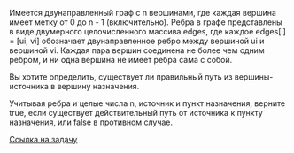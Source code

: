 Имеется двунаправленный граф с n вершинами, где каждая вершина имеет метку от 0 до n - 1 (включительно). Ребра в графе представлены в виде двумерного целочисленного массива edges, где каждое edges[i] = [ui, vi] обозначает двунаправленное ребро между вершиной ui и вершиной vi. Каждая пара вершин соединена не более чем одним ребром, и ни одна вершина не имеет ребра сама с собой.

Вы хотите определить, существует ли правильный путь из вершины-источника в вершину назначения.

Учитывая ребра и целые числа n, источник и пункт назначения, верните true, если существует действительный путь от источника к пункту назначения, или false в противном случае.


[Ссылка на задачу](https://leetcode.com/problems/find-if-path-exists-in-graph/description/)